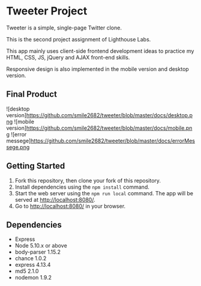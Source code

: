 # Tweeter Project

Tweeter is a simple, single-page Twitter clone.

This is the second project assignment of Lighthouse Labs.

This app mainly uses client-side frontend development ideas to practice my HTML, CSS, JS, jQuery and AJAX front-end skills.

Responsive design is also implemented in the mobile version and desktop version.

## Final Product
![desktop version]https://github.com/smile2682/tweeter/blob/master/docs/desktop.png
![mobile version]https://github.com/smile2682/tweeter/blob/master/docs/mobile.png
![error messege]https://github.com/smile2682/tweeter/blob/master/docs/errorMessege.png

## Getting Started

1. Fork this repository, then clone your fork of this repository.
2. Install dependencies using the `npm install` command.
3. Start the web server using the `npm run local` command. The app will be served at <http://localhost:8080/>.
4. Go to <http://localhost:8080/> in your browser.

## Dependencies

- Express
- Node 5.10.x or above
- body-parser 1.15.2
- chance 1.0.2
- express 4.13.4
- md5 2.1.0
- nodemon 1.9.2